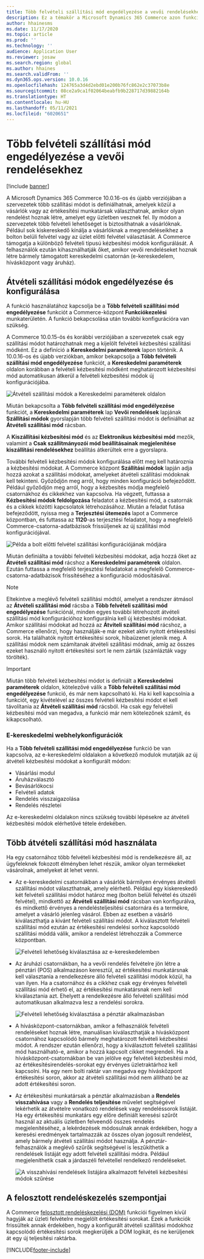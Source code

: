 ```yaml
---
title: Több felvételi szállítási mód engedélyezése a vevői rendelésekhez
description: Ez a témakör a Microsoft Dynamics 365 Commerce azon funkcióit ismerteti, amelyek lehetővé teszik vevői rendelések létrehozását az üzletben való felvételhez.
author: hhainesms
ms.date: 11/17/2020
ms.topic: article
ms.prod: ''
ms.technology: ''
audience: Application User
ms.reviewer: josaw
ms.search.region: global
ms.author: hhaines
ms.search.validFrom: ''
ms.dyn365.ops.version: 10.0.16
ms.openlocfilehash: 124765a3d4d2ebd01e200b76fc862e2c37073b8e
ms.sourcegitcommit: 08ce2a9ca1f02064beabfb9b228717d39882164b
ms.translationtype: HT
ms.contentlocale: hu-HU
ms.lasthandoff: 05/11/2021
ms.locfileid: "6020651"
---
```

# <a name="enable-multiple-pickup-delivery-modes-for-customer-orders"></a>Több felvételi szállítási mód engedélyezése a vevői rendelésekhez

[!include [banner](includes/banner.md)]


A Microsoft Dynamics 365 Commerce 10.0.16-os és újabb verziójában a szervezetek több szállítási módot is definiálhatnak, amelyek közül a vásárlók vagy az értékesítési munkatársak választhatnak, amikor olyan rendelést hoznak létre, amelyet egy üzletben vesznek fel. Ily módon a szervezetek több felvételi lehetőséget is biztosíthatnak a vásárlóknak. Például sok kiskereskedő kínálja a vásárlóknak a megrendeléseikhez a bolton belüli felvétel vagy az üzlet előtti felvétel választását. A Commerce támogatja a különböző felvételi típusú kézbesítési módok konfigurálását. A felhasználók ezután kihasználhatják őket, amikor vevői rendeléseket hoznak létre bármely támogatott kereskedelmi csatornán (e-kereskedelem, hívásközpont vagy áruház).

## <a name="enable-and-configure-pickup-delivery-modes"></a>Átvételi szállítási módok engedélyezése és konfigurálása

A funkció használatához kapcsolja be a **Több felvételi szállítási mód engedélyezése** funkciót a Commerce-központ **Funkciókezelési** munkaterületén. A funkció bekapcsolása után további konfigurációra van szükség.

A Commerce 10.0.15-ös és korábbi verziójában a szervezetek csak egy szállítási módot határozhatnak meg a kijelölt felvételi kézbesítési szállítási módként. Ez a definíció a **Kereskedelmi paraméterek** lapon történik. A 10.0.16-os és újabb verziókban, amikor bekapcsolja a **Több felvételi szállítási mód engedélyezése** funkciót, a **Kereskedelmi paraméterek** oldalon korábban a felvételi kézbesítési módként meghatározott kézbesítési mód automatikusan átkerül a felvételi kézbesítési módok új konfigurációjába.

![Átvételi szállítási módok a Kereskedelmi paraméterek oldalon](media/multiplepickupparameter.png)

Miután bekapcsolta a **Több felvételi szállítási mód engedélyezése** funkciót, a **Kereskedelmi paraméterek** lap **Vevői rendelések** lapjának **Szállítási módok** gyorslapján több felvételi szállítási módot is definiálhat az **Átvételi szállítási mód** rácsban.

A **Kiszállítási kézbesítési mód** és az **Elektronikus kézbesítési mód** mezők, valamint a **Csak szállítmányozói mód beállításainak megjelenítése kiszállítási rendelésekhez** beállítás átkerültek erre a gyorslapra.

További felvételi kézbesítési módok konfigurálása előtt meg kell határoznia a kézbesítési módokat. A Commerce központ **Szállítási módok** lapján adja hozzá azokat a szállítási módokat, amelyeket átvételi szállítási módoknak kell tekinteni. Győződjön meg arról, hogy minden konfiguráció befejeződött. Például győződjön meg arról, hogy a kézbesítés módja megfelelő csatornákhoz és cikkekhez van kapcsolva. Ha végzett, futtassa a **Kézbesítési módok feldolgozása** feladatot a kézbesítési mód, a csatornák és a cikkek közötti kapcsolatok létrehozásához. Miután a feladat futása befejeződött, nyissa meg a **Terjesztési ütemezés** lapot a Commerce központban, és futtassa az **1120**-as terjesztési feladatot, hogy a megfelelő Commerce-csatorna-adatbázisok frissüljenek az új szállítási mód konfigurációjával.

![Példa a bolt előtti felvétel szállítási konfigurációjának módjára](media/pickupmodes.png)

Miután definiálta a további felvételi kézbesítési módokat, adja hozzá őket az **Átvételi szállítási mód** rácshoz a **Kereskedelmi paraméterek** oldalon. Ezután futtassa a megfelelő terjesztési feladatokat a megfelelő Commerce-csatorna-adatbázisok frissítéséhez a konfiguráció módosításával.

> [!NOTE]
> Eltekintve a meglévő felvételi szállítási módtól, amelyet a rendszer átmásol az **Átvételi szállítási mód** rácsba a **Több felvételi szállítási mód engedélyezése** funkciónál, minden egyes további létrehozott átvételi szállítási mód konfigurációhoz konfigurálnia kell új kézbesítési módokat. Amikor szállítási módokat ad hozzá az **Átviteli szállítási mód** rácshoz, a Commerce ellenőrzi, hogy használják-e már ezeket aktív nyitott értékesítési sorok. Ha találhatók nyitott értékesítési sorok, hibaüzenet jelenik meg. A szállítási módok nem számítanak átvételi szállítási módnak, amíg az összes ezeket használó nyitott értékesítési sort le nem zárták (számlázták vagy törölték).

> [!IMPORTANT]
> Miután több felvételi kézbesítési módot is definiált a **Kereskedelmi paraméterek** oldalon, kötelezővé válik a **Több felvételi szállítási mód engedélyezése** funkció, és már nem kapcsolható ki. Ha ki kell kapcsolnia a funkciót, egy kivételével az összes felvételi kézbesítési módot el kell távolítania az **Átvételi szállítási mód** rácsból. Ha csak egy felvételi kézbesítési mód van megadva, a funkció már nem kötelezőnek számít, és kikapcsolható.

### <a name="e-commerce-site-configurations"></a>E-kereskedelmi webhelykonfigurációk

Ha a **Több felvételi szállítási mód engedélyezése** funkció be van kapcsolva, az e-kereskedelmi oldalakon a következő modulok mutatják az új átvételi kézbesítési módokat a konfigurált módon:

- Vásárlási modul
- Áruházválasztó
- Bevásárlókocsi
- Felvételi adatok
- Rendelés visszaigazolása
- Rendelés részletei

Az e-kereskedelmi oldalakon nincs szükség további lépésekre az átvételi kézbesítési módok elérhetővé tétele érdekében.

## <a name="work-with-multiple-pickup-delivery-modes"></a>Több átvételi szállítási mód használata

Ha egy csatornához több felvételi kézbesítési mód is rendelkezésre áll, az ügyfeleknek fokozott élményben lehet részük, amikor olyan termékeket vásárolnak, amelyeket át lehet venni. 

- Az e-kereskedelmi csatornákban a vásárlók bármilyen érvényes átvételi szállítási módot választhatnak, amely elérhető. Például egy kiskereskedő két felvételi szállítási módot határoz meg (bolton belüli felvétel és útszéli felvétel), mindkettő az **Átvételi szállítási mód** rácsban van konfigurálva, és mindkettő érvényes a rendelésteljesítési csatornára és a termékre, amelyet a vásárló jelenleg vásárol. Ebben az esetben a vásárló kiválaszthatja a kívánt felvételi szállítási módot. A kiválasztott felvételi szállítási mód ezután az értékesítési rendelési sorhoz kapcsolódó szállítási móddá válik, amikor a rendelést létrehozzák a Commerce központban.

    ![Felvételi lehetőség kiválasztása az e-kereskedelemben](media/pickupecommerce.png)

- Az áruházi csatornákban, ha a vevői rendelés felvételre jön létre a pénztári (POS) alkalmazáson keresztül, az értékesítési munkatársnak kell választania a rendelkezésre álló felvételi szállítási módok közül, ha van ilyen. Ha a csatornához és a cikkhez csak egy érvényes felvételi szállítási mód érhető el, az értékesítési munkatársnak nem kell kiválasztania azt. Ehelyett a rendelkezésre álló felvételi szállítási mód automatikusan alkalmazva lesz a rendelési sorokra.

    ![Felvételi lehetőség kiválasztása a pénztár alkalmazásban](media/pickuppos.png)

- A hívásközpont-csatornákban, amikor a felhasználók felvételi rendeléseket hoznak létre, manuálisan kiválaszthatják a hívásközpont csatornához kapcsolódó bármely meghatározott felvételi kézbesítési módot. A rendszer ezután ellenőrzi, hogy a kiválasztott felvételi szállítási mód használható-e, amikor a hozzá kapcsolt cikket megrendeli. Ha a hívásközpont-csatornákban be van jelölve egy felvételi kézbesítési mód, az értékesítésirendelés-sorokat egy érvényes üzletraktárhoz kell kapcsolni. Ha egy nem bolti raktár van megadva egy hívásközpont értékesítési soron, akkor az átvételi szállítási mód nem állítható be az adott értékesítési soron.
- Az értékesítési munkatársak a pénztár alkalmazásban a **Rendelés visszahívása** vagy a **Rendelés teljesítése** művelet segítségével lekérhetik az átvételre vonatkozó rendelések vagy rendeléssorok listáját. Ha egy értékesítési munkatárs egy előre definiált keresési szűrőt használ az aktuális üzletben felveendő összes rendelés megjelenítéséhez, a lekérdezések módosulnak annak érdekében, hogy a keresési eredmények tartalmazzák az összes olyan jogosult rendelést, amely bármely átvételi szállítási módot használja. A pénztár-felhasználók a meglévő szűrők segítségével is leszűkíthetik a rendelések listáját egy adott felvételi szállítási módra. Például megjeleníthetik csak a járdaszéli felvétellel rendelkező rendeléseket.

    ![A visszahívási rendelések listájára alkalmazott felvételi kézbesítési módok szűrése](media/pickuprecallorder.png)

## <a name="considerations-for-distributed-order-management"></a>A felosztott rendeléskezelés szempontjai

A Commerce [felosztott rendeléskezelési (DOM)](./dom.md) funkciói figyelmen kívül hagyják az üzleti felvételre megjelölt értékesítési sorokat. Ezek a funkciók frissültek annak érdekében, hogy a konfigurált átvételi szállítási módokhoz kapcsolódó értékesítési sorok megkerüljék a DOM logikát, és ne kerüljenek át egy új teljesítési raktárba.


[!INCLUDE[footer-include](../includes/footer-banner.md)]